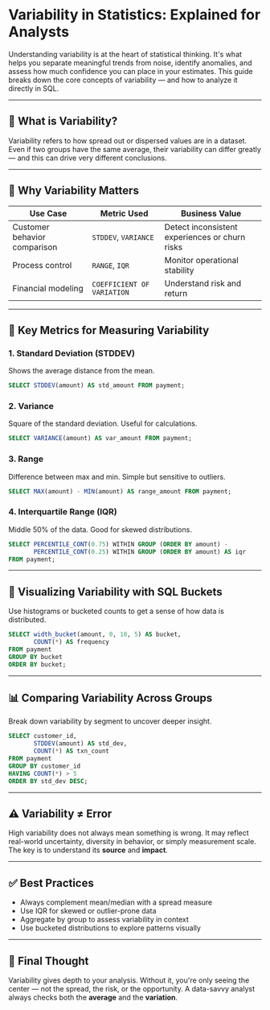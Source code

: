 # Variability in Statistics: Explained for Analysts

Understanding variability is at the heart of statistical thinking. It's what helps you separate meaningful trends from noise, identify anomalies, and assess how much confidence you can place in your estimates. This guide breaks down the core concepts of variability — and how to analyze it directly in SQL.

---

## 📌 What is Variability?

Variability refers to how spread out or dispersed values are in a dataset. Even if two groups have the same average, their variability can differ greatly — and this can drive very different conclusions.

---

## 🎯 Why Variability Matters

| Use Case                     | Metric Used                | Business Value                                 |
| ---------------------------- | -------------------------- | ---------------------------------------------- |
| Customer behavior comparison | `STDDEV`, `VARIANCE`       | Detect inconsistent experiences or churn risks |
| Process control              | `RANGE`, `IQR`             | Monitor operational stability                  |
| Financial modeling           | `COEFFICIENT OF VARIATION` | Understand risk and return                     |

---

## 🧮 Key Metrics for Measuring Variability

### 1. Standard Deviation (STDDEV)

Shows the average distance from the mean.

```sql
SELECT STDDEV(amount) AS std_amount FROM payment;
```

### 2. Variance

Square of the standard deviation. Useful for calculations.

```sql
SELECT VARIANCE(amount) AS var_amount FROM payment;
```

### 3. Range

Difference between max and min. Simple but sensitive to outliers.

```sql
SELECT MAX(amount) - MIN(amount) AS range_amount FROM payment;
```

### 4. Interquartile Range (IQR)

Middle 50% of the data. Good for skewed distributions.

```sql
SELECT PERCENTILE_CONT(0.75) WITHIN GROUP (ORDER BY amount) -
       PERCENTILE_CONT(0.25) WITHIN GROUP (ORDER BY amount) AS iqr
FROM payment;
```

---

## 🧠 Visualizing Variability with SQL Buckets

Use histograms or bucketed counts to get a sense of how data is distributed.

```sql
SELECT width_bucket(amount, 0, 10, 5) AS bucket,
       COUNT(*) AS frequency
FROM payment
GROUP BY bucket
ORDER BY bucket;
```

---

## 📊 Comparing Variability Across Groups

Break down variability by segment to uncover deeper insight.

```sql
SELECT customer_id,
       STDDEV(amount) AS std_dev,
       COUNT(*) AS txn_count
FROM payment
GROUP BY customer_id
HAVING COUNT(*) > 5
ORDER BY std_dev DESC;
```

---

## ⚠️ Variability ≠ Error

High variability does not always mean something is wrong. It may reflect real-world uncertainty, diversity in behavior, or simply measurement scale. The key is to understand its **source** and **impact**.

---

## ✅ Best Practices

* Always complement mean/median with a spread measure
* Use IQR for skewed or outlier-prone data
* Aggregate by group to assess variability in context
* Use bucketed distributions to explore patterns visually

---

## 🧠 Final Thought

Variability gives depth to your analysis. Without it, you're only seeing the center — not the spread, the risk, or the opportunity. A data-savvy analyst always checks both the **average** and the **variation**.
